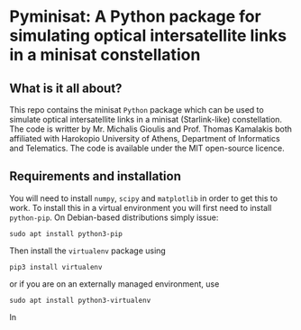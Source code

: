 # Pyminisat: A Python package for simulating optical intersatellite links in a minisat constellation

## What is it all about?
This repo contains the minisat `Python` package which can be used to simulate optical intersatellite links in a minisat (Starlink-like) constellation. The code is writter by Mr. Michalis Gioulis and Prof. Thomas Kamalakis both affiliated with Harokopio University of Athens, Department of Informatics and Telematics. The code is available under the MIT open-source licence.

## Requirements and installation
You will need to install `numpy`, `scipy` and `matplotlib` in order to get this to work. To install this in a virtual environment you will first need to install `python-pip`. On Debian-based distributions simply issue:
```
sudo apt install python3-pip
```
Then install the `virtualenv` package using
```
pip3 install virtualenv
```
or if you are on an externally managed environment, use
```
sudo apt install python3-virtualenv
```
In 



